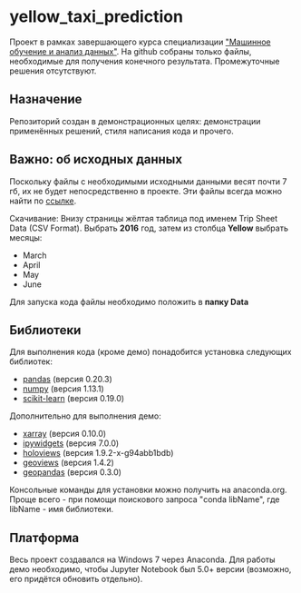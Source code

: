 # yellow_taxi_prediction
Проект в рамках завершающего курса специализации ["Машинное обучение и анализ данных"](https://www.coursera.org/specializations/machine-learning-data-analysis).
На github собраны только файлы, необходимые для получения конечного результата. Промежуточные решения отсутствуют.
## Назначение
Репозиторий создан в демонстрационных целях: демонстрации применённых решений, стиля написания кода и прочего.

## Важно: об исходных данных
Поскольку файлы с необходимыми исходными данными весят почти 7 гб, их не будет непосредственно в проекте. Эти файлы всегда можно найти по [ссылке](http://www.nyc.gov/html/tlc/html/about/trip_record_data.shtml).

Скачивание:
Внизу страницы жёлтая таблица под именем Trip Sheet Data (CSV Format). Выбрать **2016** год, затем из столбца **Yellow** выбрать месяцы:
* March
* April
* May
* June

Для запуска кода файлы необходимо положить в **папку Data**

## Библиотеки
Для выполнения кода (кроме демо) понадобится установка следующих библиотек:
* [pandas](https://pandas.pydata.org/) (версия 0.20.3)
* [numpy](http://www.numpy.org/) (версия 1.13.1)
* [scikit-learn](http://scikit-learn.org/stable/) (версия 0.19.0)

Дополнительно для выполнения демо:
* [xarray](http://xarray.pydata.org/en/stable/) (версия 0.10.0)
* [ipywidgets](https://ipywidgets.readthedocs.io/en/stable/) (версия 7.0.0)
* [holoviews](http://holoviews.org/) (версия 1.9.2-x-g94abb1bdb)
* [geoviews](http://geo.holoviews.org/) (версия 1.4.2)
* [geopandas](http://geopandas.org/) (версия 0.3.0)

Консольные команды для установки можно получить на anaconda.org. Проще всего - при помощи поискового запроса "conda libName", где libName - имя библиотеки.

## Платформа
Весь проект создавался на Windows 7 через Anaconda. Для работы демо необходимо, чтобы Jupyter Notebook был 5.0+ версии (возможно, его придётся обновить отдельно).
